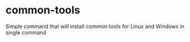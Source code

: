# common-tools
Simple command that will install common tools for Linux and Windows in single command
